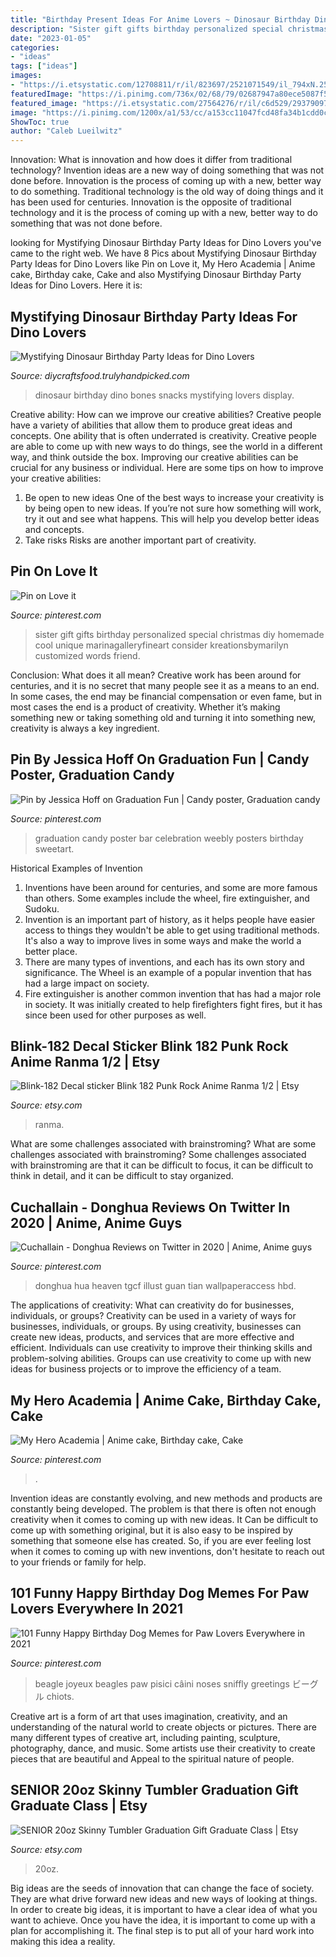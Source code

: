 ```yaml
---
title: "Birthday Present Ideas For Anime Lovers ~ Dinosaur Birthday Dino Bones Snacks Mystifying Lovers Display"
description: "Sister gift gifts birthday personalized special christmas diy homemade cool unique marinagalleryfineart consider kreationsbymarilyn customized words friend"
date: "2023-01-05"
categories:
- "ideas"
tags: ["ideas"]
images:
- "https://i.etsystatic.com/12708811/r/il/823697/2521071549/il_794xN.2521071549_h5qd.jpg"
featuredImage: "https://i.pinimg.com/736x/02/68/79/02687947a80ece5087f509507a2a3778--candy-posters-candy-cards.jpg"
featured_image: "https://i.etsystatic.com/27564276/r/il/c6d529/2937909738/il_1140xN.2937909738_9a80.jpg"
image: "https://i.pinimg.com/1200x/a1/53/cc/a153cc11047fcd48fa34b1cdd0c4933c.jpg"
ShowToc: true
author: "Caleb Lueilwitz"
---
```



Innovation: What is innovation and how does it differ from traditional technology?
Invention ideas are a new way of doing something that was not done before. Innovation is the process of coming up with a new, better way to do something. Traditional technology is the old way of doing things and it has been used for centuries. Innovation is the opposite of traditional technology and it is the process of coming up with a new, better way to do something that was not done before.

	

		
looking for Mystifying Dinosaur Birthday Party Ideas for Dino Lovers you've came to the right web. We have 8 Pics about Mystifying Dinosaur Birthday Party Ideas for Dino Lovers like Pin on Love it, My Hero Academia | Anime cake, Birthday cake, Cake and also Mystifying Dinosaur Birthday Party Ideas for Dino Lovers. Here it is:
		
    
## Mystifying Dinosaur Birthday Party Ideas For Dino Lovers

<img loading=lazy src="https://diycraftsfood.trulyhandpicked.com/wp-content/uploads/2016/05/Dinosaur-birthday-party_7a.jpg" onerror="this.onerror=null;this.src='https://tse1.mm.bing.net/th?id=OIP.4BT5e4EeJvU5CKMMqli-xwHaJ3&amp;pid=15.1';" alt="Mystifying Dinosaur Birthday Party Ideas for Dino Lovers">

_Source: diycraftsfood.trulyhandpicked.com_

>dinosaur birthday dino bones snacks mystifying lovers display. 

	

Creative ability: How can we improve our creative abilities?
Creative people have a variety of abilities that allow them to produce great ideas and concepts. One ability that is often underrated is creativity. Creative people are able to come up with new ways to do things, see the world in a different way, and think outside the box. Improving our creative abilities can be crucial for any business or individual. Here are some tips on how to improve your creative abilities: 
1. Be open to new ideas
One of the best ways to increase your creativity is by being open to new ideas. If you’re not sure how something will work, try it out and see what happens. This will help you develop better ideas and concepts. 
2. Take risks
Risks are another important part of creativity.

    
## Pin On Love It

<img loading=lazy src="https://i.pinimg.com/originals/f9/dd/3b/f9dd3bbe4fe175aae62fd38bf6fbba83.jpg" onerror="this.onerror=null;this.src='https://tse3.mm.bing.net/th?id=OIP.sQhs38Do9ll7v2_Ci8sQbQHaI0&amp;pid=15.1';" alt="Pin on Love it">

_Source: pinterest.com_

>sister gift gifts birthday personalized special christmas diy homemade cool unique marinagalleryfineart consider kreationsbymarilyn customized words friend. 

	

Conclusion: What does it all mean?
Creative work has been around for centuries, and it is no secret that many people see it as a means to an end. In some cases, the end may be financial compensation or even fame, but in most cases the end is a product of creativity. Whether it’s making something new or taking something old and turning it into something new, creativity is always a key ingredient.

    
## Pin By Jessica Hoff On Graduation Fun | Candy Poster, Graduation Candy

<img loading=lazy src="https://i.pinimg.com/736x/02/68/79/02687947a80ece5087f509507a2a3778--candy-posters-candy-cards.jpg" onerror="this.onerror=null;this.src='https://tse3.mm.bing.net/th?id=OIP.HP_rGL3XS15ddZl70a5NowAAAA&amp;pid=15.1';" alt="Pin by Jessica Hoff on Graduation Fun | Candy poster, Graduation candy">

_Source: pinterest.com_

>graduation candy poster bar celebration weebly posters birthday sweetart. 

	

Historical Examples of Invention
1. Inventions have been around for centuries, and some are more famous than others. Some examples include the wheel, fire extinguisher, and Sudoku.
2. Invention is an important part of history, as it helps people have easier access to things they wouldn't be able to get using traditional methods. It's also a way to improve lives in some ways and make the world a better place.
3. There are many types of inventions, and each has its own story and significance. The Wheel is an example of a popular invention that has had a large impact on society.
4. Fire extinguisher is another common invention that has had a major role in society. It was initially created to help firefighters fight fires, but it has since been used for other purposes as well.

    
## Blink-182 Decal Sticker Blink 182 Punk Rock Anime Ranma 1/2 | Etsy

<img loading=lazy src="https://i.etsystatic.com/27564276/r/il/c6d529/2937909738/il_1140xN.2937909738_9a80.jpg" onerror="this.onerror=null;this.src='https://tse3.mm.bing.net/th?id=OIP.NAAhhF4suU3LiamVwSQoTAHaHa&amp;pid=15.1';" alt="Blink-182 Decal sticker Blink 182 Punk Rock Anime Ranma 1/2 | Etsy">

_Source: etsy.com_

>ranma. 

	

What are some challenges associated with brainstroming?
What are some challenges associated with brainstroming?
Some challenges associated with brainstroming are that it can be difficult to focus, it can be difficult to think in detail, and it can be difficult to stay organized.

    
## Cuchallain - Donghua Reviews On Twitter In 2020 | Anime, Anime Guys

<img loading=lazy src="https://i.pinimg.com/736x/a4/4b/53/a44b53aee05450682f93bc41e7f2afd0.jpg" onerror="this.onerror=null;this.src='https://tse1.mm.bing.net/th?id=OIP.1dNP59Bb_zppAnZw1cc0UwHaNK&amp;pid=15.1';" alt="Cuchallain - Donghua Reviews on Twitter in 2020 | Anime, Anime guys">

_Source: pinterest.com_

>donghua hua heaven tgcf illust guan tian wallpaperaccess hbd. 

	

The applications of creativity: What can creativity do for businesses, individuals, or groups?
Creativity can be used in a variety of ways for businesses, individuals, or groups. By using creativity, businesses can create new ideas, products, and services that are more effective and efficient. Individuals can use creativity to improve their thinking skills and problem-solving abilities. Groups can use creativity to come up with new ideas for business projects or to improve the efficiency of a team.

    
## My Hero Academia | Anime Cake, Birthday Cake, Cake

<img loading=lazy src="https://i.pinimg.com/1200x/a1/53/cc/a153cc11047fcd48fa34b1cdd0c4933c.jpg" onerror="this.onerror=null;this.src='https://tse3.mm.bing.net/th?id=OIP.ibUDfropIdu_9fFrTEFVIgHaJ4&amp;pid=15.1';" alt="My Hero Academia | Anime cake, Birthday cake, Cake">

_Source: pinterest.com_

>. 

	

Invention ideas are constantly evolving, and new methods and products are constantly being developed. The problem is that there is often not enough creativity when it comes to coming up with new ideas. It Can be difficult to come up with something original, but it is also easy to be inspired by something that someone else has created. So, if you are ever feeling lost when it comes to coming up with new inventions, don't hesitate to reach out to your friends or family for help.

    
## 101 Funny Happy Birthday Dog Memes For Paw Lovers Everywhere In 2021

<img loading=lazy src="https://i.pinimg.com/736x/b0/d1/44/b0d144a024ccf3fe23554596d7329f43.jpg" onerror="this.onerror=null;this.src='https://tse4.mm.bing.net/th?id=OIP.z4Xn54TEz_dvEIeefMeVVwHaKr&amp;pid=15.1';" alt="101 Funny Happy Birthday Dog Memes for Paw Lovers Everywhere in 2021">

_Source: pinterest.com_

>beagle joyeux beagles paw pisici câini noses sniffly greetings ビーグル chiots. 

	

Creative art is a form of art that uses imagination, creativity, and an understanding of the natural world to create objects or pictures. There are many different types of creative art, including painting, sculpture, photography, dance, and music. Some artists use their creativity to create pieces that are beautiful and Appeal to the spiritual nature of people.

    
## SENIOR 20oz Skinny Tumbler Graduation Gift Graduate Class | Etsy

<img loading=lazy src="https://i.etsystatic.com/12708811/r/il/823697/2521071549/il_794xN.2521071549_h5qd.jpg" onerror="this.onerror=null;this.src='https://tse2.mm.bing.net/th?id=OIP.YVAjp6WBTB2gIpzuR1AlPAHaJ3&amp;pid=15.1';" alt="SENIOR 20oz Skinny Tumbler Graduation Gift Graduate Class | Etsy">

_Source: etsy.com_

>20oz. 

	

Big ideas are the seeds of innovation that can change the face of society. They are what drive forward new ideas and new ways of looking at things. In order to create big ideas, it is important to have a clear idea of what you want to achieve. Once you have the idea, it is important to come up with a plan for accomplishing it. The final step is to put all of your hard work into making this idea a reality.

